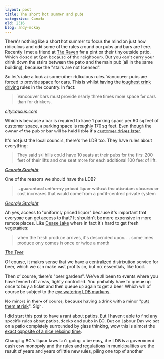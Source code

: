 ```yaml
---
layout: post
title: The short hot summer and pubs
categories: Canada
old: 2316
blog: andy-mckay
---
```

<p>There's nothing like a short hot summer to focus the mind on just how ridiculous and odd some of the rules around our pubs and bars are here. Recently I met a friend at <a href="http://www.theravenpub.com/">The Raven</a> for a pint on their tiny outside patio. Which closed at 9pm because of the neighbours. But you can't carry your drink down the stairs between the patio and the main pub (all in the same building), because the "stairs are not licensed".</p>

<p>So let's take a look at some other ridiculous rules. Vancouver pubs are forced to provide space for cars. This is whilst having the <a href="http://www.theglobeandmail.com/news/national/british-columbia/bc-announces-toughest-drunk-driving-laws-in-canada/article1548399/">toughest drink driving</a> rules in the country. In fact:</p>
<blockquote>Vancouver bars must provide nearly three times more space for cars than for drinkers.</blockquote>
<cite><a href="http://www.citycaucus.com/2011/07/vancouver-forcing-bars-to-make-lots-of-room-for-cars">citycaucus.com</a></cite>
<p>Which is because a bar is required to have 1 parking space per 60 sq feet of customer space, a parking space is roughly 170 sq feet. Even though the owner of the pub or bar will be held liable if a <a href="http://www.cbc.ca/news/background/supremecourt/childs.html">customer drives later</a>.</p>

<p>It's not just the local councils, there's the LDB too. They have rules about everything:</p>
<blockquote>
They said ski hills could have 10 seats at their pubs for the first 200 feet of their lifts and one seat more for each additional 100 feet of lift.</blockquote>
<cite><a href="http://www.straight.com/article-393232/vancouver/ye-olde-liquor-rules-still-sting?page=0%2C2">Georgia Straight</a></cite>
<p>One of the reasons we should have the LDB?</p>
<blockquote>...guaranteed uniformly priced liquor without the attendant closures or cost increases that would come from a profit-centred private system</blockquote>
<cite><a href="http://www.straight.com/article-393232/vancouver/ye-olde-liquor-rules-still-sting?page=0%2C4">Georgia Straight</a></cite>
<p>Ah yes, access to "uniformly priced liquor" because it's important that everyone can get access to that? It shouldn't be more expensive in more remote places. Like <a href="http://www.bcliquorstores.com/store/774">Dease Lake</a> where in fact it's hard to get fresh vegetables:
<blockquote>when the fresh produce arrives, it's descended upon. . . sometimes produce only comes in once or twice a month</blockquote>
<cite><a href="http://thetyee.ca/News/2011/01/26/HeartlandHealthyFood/">The Tyee</a></cite>
<p>Of course, it makes sense that we have a centralized distribution service for beer, which we can make vast profits on, but not essentials, like food.</p>

<p>Then of course, there's "beer gardens". We've all been to events where you have fenced off areas, tightly controlled. You probably have to queue up once to buy a ticket and then queue up again to get a beer. Which will of course be subject to the <a href="http://www.canada.com/vancouversun/news/westcoastnews/story.html?id=e1a3c666-354a-4278-9b15-02496fa2c843">eye watering LDB markups</a>.</p>
<p>No minors in there of course, because having a drink with a minor "<a href="We will not permit patrons to carry liquor within a large area, given the public safety risk">puts them at risk</a>". Sigh.</p>

<p>I did start this post to have a rant about patios. But I haven't able to find any specific rules about patios, decks and pubs in BC. But on Labour Day we sat on a patio completely surrounded by glass thinking, wow this is almost the <a href="https://www.google.ca/search?q=english+pub+back+garden">exact opposite of a nice relaxing time</a>.</p>

<p>Changing BC's liquor laws isn't going to be easy, the LDB is a government cash cow monopoly and the rules and regulations in municipalities are the result of years and years of little new rules, piling one top of another.</p>